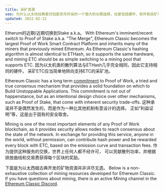 ```yaml
---
title: 采矿资源
seo: 为什么以太坊经典是对加密货币开采的一个很大的长期选择，也是包括硬件、软件和采矿池在内的资源集合。
updated: 2022-02-22
---
```


Etherum的近期/近期切换到Stake a.k.a。 With Ethereum's imminent/recent switch to Proof of Stake a.k.a. "The Merge", Ethereum Classic becomes the largest Proof of Work Smart Contract Platform and inherits many of the miners that previously mined Ethereum. As Ethereum Classic's hashing algorithm is almost identical to ETHash, so it supports the same hardware, and mining ETC should be as simple switching to a mining pool that supports ETC. 因为以太机类的散列算法与ETHash几乎完全相同，因此它支持相同的硬件， 采矿ETC应当简单地转向支持ETC的采矿池。

Ethereum Classic has a long term [commitment](/why-classic/proof-of-work) to Proof of Work, a tried and true consensus mechanism that provides a solid foundation on which to Build Unstoppable Applications. This commitment is not out of happenstance, but as an intentional design choice over other mechanisms, such as Proof of Stake, that come with inherent security trade-offs. 这种承诺并不是偶然发生的，而是作为一种比其他机制有意设计的选择。 正如“利益证明”等，这是出于固有的安全取舍。

Mining is one of the most important elements of any Proof of Work blockchain, as it provides security allows nodes to reach consensus about the state of the network. In exchange for providing this service, anyone in the world, without permission, can contribute hash power and be rewarded every block with ETC, based on the emission curve and transaction fees. 作为提供这种服务的交换，世界上任何人都不经许可， 可以贡献散列功率，并根据排放曲线和交易费获得每个区块的奖励。

下面是为以太西姆古典开发的矿物资源并非详尽无遗。 Below is a non-exhaustive collection of mining resources developed for Ethereum Classic. If you have questions about mining, there is an active Mining channel in the [Ethereum Classic Discord](/community/channels).
